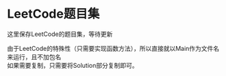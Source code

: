 # LeetCode题目集

这里保存LeetCode的题目集，等待更新  
  
由于LeetCode的特殊性（只需要实现函数方法），所以直接就以Main作为文件名来运行，且不加包名  
如果需要复制，只需要将Solution部分复制即可。
